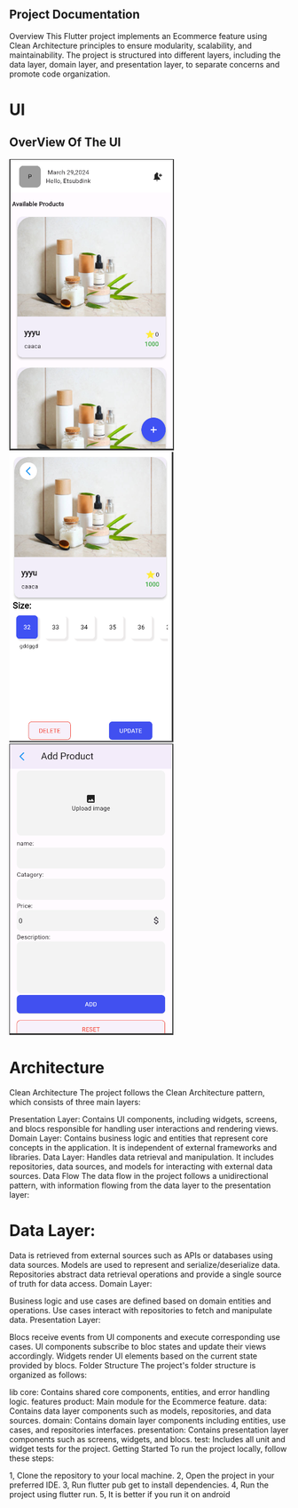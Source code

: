 ## Project Documentation

Overview
This Flutter project implements an Ecommerce feature using Clean Architecture principles to ensure modularity, scalability, and maintainability. The project is structured into different layers, including the data layer, domain layer, and presentation layer, to separate concerns and promote code organization.

# UI
## OverView Of The UI

![Home Page](assets/home.png?raw=true "ui that shows home page ")
![Detail page](assets/product_detail.png?raw=true "ui that show product detail")
![product form](assets/product_add.png?raw=true "ui fo rthe form to be filled")


# Architecture
Clean Architecture
The project follows the Clean Architecture pattern, which consists of three main layers:

Presentation Layer: Contains UI components, including widgets, screens, and blocs responsible for handling user interactions and rendering views.
Domain Layer: Contains business logic and entities that represent core concepts in the application. It is independent of external frameworks and libraries.
Data Layer: Handles data retrieval and manipulation. It includes repositories, data sources, and models for interacting with external data sources.
Data Flow
The data flow in the project follows a unidirectional pattern, with information flowing from the data layer to the presentation layer:

# Data Layer:

Data is retrieved from external sources such as APIs or databases using data sources.
Models are used to represent and serialize/deserialize data.
Repositories abstract data retrieval operations and provide a single source of truth for data access.
Domain Layer:

Business logic and use cases are defined based on domain entities and operations.
Use cases interact with repositories to fetch and manipulate data.
Presentation Layer:

Blocs receive events from UI components and execute corresponding use cases.
UI components subscribe to bloc states and update their views accordingly.
Widgets render UI elements based on the current state provided by blocs.
Folder Structure
The project's folder structure is organized as follows:

lib
core: Contains shared core components, entities, and error handling logic.
features
product: Main module for the Ecommerce feature.
data: Contains data layer components such as models, repositories, and data sources.
domain: Contains domain layer components including entities, use cases, and repositories interfaces.
presentation: Contains presentation layer components such as screens, widgets, and blocs.
test: Includes all unit and widget tests for the project.
Getting Started
To run the project locally, follow these steps:

1, Clone the repository to your local machine.
2, Open the project in your preferred IDE.
3, Run flutter pub get to install dependencies.
4, Run the project using flutter run.
5, It is better if you run it on android



